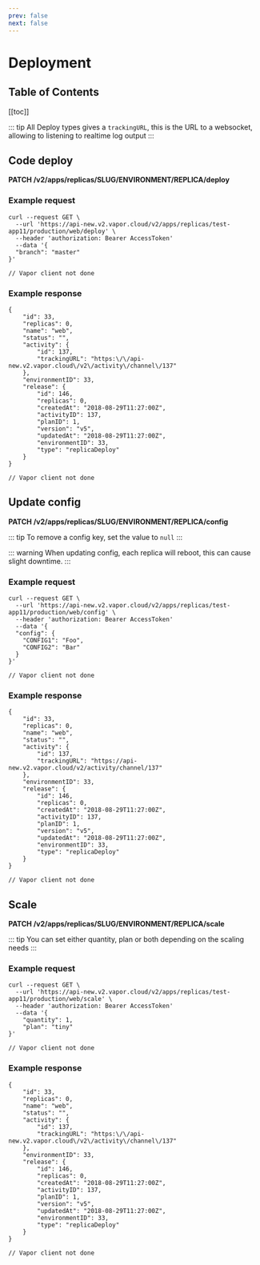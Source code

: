 ```yaml
---
prev: false
next: false
---
```

# Deployment

## Table of Contents

[[toc]]

::: tip
All Deploy types gives a `trackingURL`, this is the URL to a websocket, allowing to listening to realtime log output
:::

## Code deploy

**PATCH /v2/apps/replicas/SLUG/ENVIRONMENT/REPLICA/deploy**

### Example request

<tabs>
    <tab name="CURL">
<pre><code class="language-bash">curl --request GET \
  --url 'https://api-new.v2.vapor.cloud/v2/apps/replicas/test-app11/production/web/deploy' \
  --header 'authorization: Bearer AccessToken'
  --data '{
  "branch": "master"
}'
</code></pre>
    </tab>
    <tab name="Vapor">
<pre><code class="language-swift">// Vapor client not done</code></pre>      
    </tab>
</tabs>

### Example response

<tabs>
    <tab name="CURL">
<pre><code class="language-json">{
	"id": 33,
	"replicas": 0,
	"name": "web",
	"status": "",
	"activity": {
		"id": 137,
		"trackingURL": "https:\/\/api-new.v2.vapor.cloud\/v2\/activity\/channel\/137"
	},
	"environmentID": 33,
	"release": {
		"id": 146,
		"replicas": 0,
		"createdAt": "2018-08-29T11:27:00Z",
		"activityID": 137,
		"planID": 1,
		"version": "v5",
		"updatedAt": "2018-08-29T11:27:00Z",
		"environmentID": 33,
		"type": "replicaDeploy"
	}
}
</code></pre>
    </tab>
    <tab name="Vapor">
<pre><code class="language-swift">// Vapor client not done</code></pre>      
    </tab>
</tabs>

## Update config

**PATCH /v2/apps/replicas/SLUG/ENVIRONMENT/REPLICA/config**

::: tip
To remove a config key, set the value to `null`
:::

::: warning
When updating config, each replica will reboot, this can cause slight downtime.
:::

### Example request

<tabs>
    <tab name="CURL">
<pre><code class="language-bash">curl --request GET \
  --url 'https://api-new.v2.vapor.cloud/v2/apps/replicas/test-app11/production/web/config' \
  --header 'authorization: Bearer AccessToken'
  --data '{
  "config": {
    "CONFIG1": "Foo",
    "CONFIG2": "Bar"
  }
}'
</code></pre>
    </tab>
    <tab name="Vapor">
<pre><code class="language-swift">// Vapor client not done</code></pre>      
    </tab>
</tabs>

### Example response

<tabs>
    <tab name="CURL">
<pre><code class="language-json">{
	"id": 33,
	"replicas": 0,
	"name": "web",
	"status": "",
	"activity": {
		"id": 137,
		"trackingURL": "https://api-new.v2.vapor.cloud/v2/activity/channel/137"
	},
	"environmentID": 33,
	"release": {
		"id": 146,
		"replicas": 0,
		"createdAt": "2018-08-29T11:27:00Z",
		"activityID": 137,
		"planID": 1,
		"version": "v5",
		"updatedAt": "2018-08-29T11:27:00Z",
		"environmentID": 33,
		"type": "replicaDeploy"
	}
}
</code></pre>
    </tab>
    <tab name="Vapor">
<pre><code class="language-swift">// Vapor client not done</code></pre>      
    </tab>
</tabs>

## Scale

**PATCH /v2/apps/replicas/SLUG/ENVIRONMENT/REPLICA/scale**

::: tip
You can set either quantity, plan or both depending on the scaling needs
:::

### Example request

<tabs>
    <tab name="CURL">
<pre><code class="language-bash">curl --request GET \
  --url 'https://api-new.v2.vapor.cloud/v2/apps/replicas/test-app11/production/web/scale' \
  --header 'authorization: Bearer AccessToken'
  --data '{
    "quantity": 1,
    "plan": "tiny"
}'
</code></pre>
    </tab>
    <tab name="Vapor">
<pre><code class="language-swift">// Vapor client not done</code></pre>      
    </tab>
</tabs>

### Example response

<tabs>
    <tab name="CURL">
<pre><code class="language-json">{
	"id": 33,
	"replicas": 0,
	"name": "web",
	"status": "",
	"activity": {
		"id": 137,
		"trackingURL": "https:\/\/api-new.v2.vapor.cloud\/v2\/activity\/channel\/137"
	},
	"environmentID": 33,
	"release": {
		"id": 146,
		"replicas": 0,
		"createdAt": "2018-08-29T11:27:00Z",
		"activityID": 137,
		"planID": 1,
		"version": "v5",
		"updatedAt": "2018-08-29T11:27:00Z",
		"environmentID": 33,
		"type": "replicaDeploy"
	}
}
</code></pre>
    </tab>
    <tab name="Vapor">
<pre><code class="language-swift">// Vapor client not done</code></pre>      
    </tab>
</tabs>
